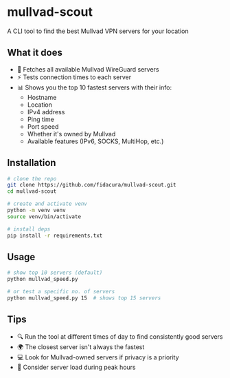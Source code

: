 # mullvad-scout

A CLI tool to find the best Mullvad VPN servers for your location

## What it does

- 📡 Fetches all available Mullvad WireGuard servers
- ⚡ Tests connection times to each server
- 📊 Shows you the top 10 fastest servers with their info:
  - Hostname
  - Location
  - IPv4 address
  - Ping time
  - Port speed
  - Whether it's owned by Mullvad
  - Available features (IPv6, SOCKS, MultiHop, etc.)

## Installation

```bash
# clone the repo
git clone https://github.com/fidacura/mullvad-scout.git
cd mullvad-scout

# create and activate venv
python -m venv venv
source venv/bin/activate

# install deps
pip install -r requirements.txt
```

## Usage

```bash
# show top 10 servers (default)
python mullvad_speed.py

# or test a specific no. of servers
python mullvad_speed.py 15  # shows top 15 servers
```

## Tips

- 🔍 Run the tool at different times of day to find consistently good servers
- 🌍 The closest server isn't always the fastest
- 💻 Look for Mullvad-owned servers if privacy is a priority
- 🚦 Consider server load during peak hours
